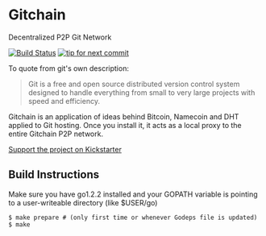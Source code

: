 Gitchain
========
Decentralized P2P Git Network

[![Build Status](https://secure.travis-ci.org/gitchain/gitchain.png)](http://travis-ci.org/gitchain/gitchain)
[![tip for next commit](https://tip4commit.com/projects/808.svg)](https://tip4commit.com/github/gitchain/gitchain)

To quote from git's own description:

> Git is a free and open source distributed version control system designed to handle everything
> from small to very large projects with speed and efficiency.

Gitchain is an application of ideas behind Bitcoin, Namecoin and DHT applied to Git hosting. Once you install it, it acts as a local proxy to the entire Gitchain P2P network.

[Support the project on Kickstarter](https://www.kickstarter.com/projects/612530753/gitchain)

Build Instructions
------------------

Make sure you have go1.2.2 installed and your GOPATH variable is pointing to
a user-writeable directory (like $USER/go)


```shell
$ make prepare # (only first time or whenever Godeps file is updated)
$ make
```
